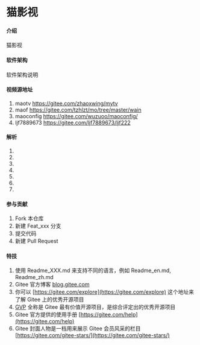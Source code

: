 # 猫影视

#### 介绍
猫影视

#### 软件架构
软件架构说明


#### 视频源地址

1. maotv        https://gitee.com/zhaoxwing/mytv
2. maof         https://gitee.com/tzhlzt/mo/tree/master/wain
3. maoconfig    https://gitee.com/wuzuoo/maoconfig/
4. ljf7889673   https://gitee.com/ljf7889673/ljf222

#### 解析

1.   
2.   
3.   
4.   
5.   
6.   
7.   

#### 参与贡献

1.  Fork 本仓库
2.  新建 Feat_xxx 分支
3.  提交代码
4.  新建 Pull Request


#### 特技

1.  使用 Readme\_XXX.md 来支持不同的语言，例如 Readme\_en.md, Readme\_zh.md
2.  Gitee 官方博客 [blog.gitee.com](https://blog.gitee.com)
3.  你可以 [https://gitee.com/explore](https://gitee.com/explore) 这个地址来了解 Gitee 上的优秀开源项目
4.  [GVP](https://gitee.com/gvp) 全称是 Gitee 最有价值开源项目，是综合评定出的优秀开源项目
5.  Gitee 官方提供的使用手册 [https://gitee.com/help](https://gitee.com/help)
6.  Gitee 封面人物是一档用来展示 Gitee 会员风采的栏目 [https://gitee.com/gitee-stars/](https://gitee.com/gitee-stars/)
